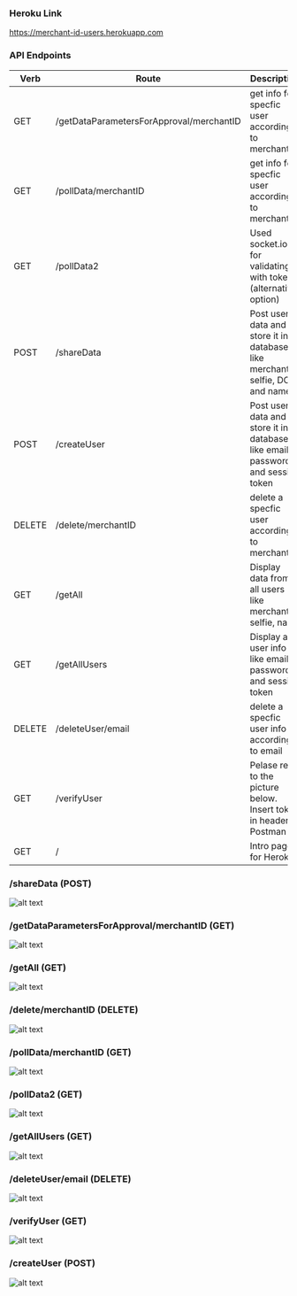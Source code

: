 ### Heroku Link 

https://merchant-id-users.herokuapp.com


### API Endpoints 

| Verb  | Route  | Description  |
| ------------ | ------------ | ------------ |
| GET  | /getDataParametersForApproval/merchantID  |  get info for specfic user according to merchantID  |
| GET  | /pollData/merchantID  | get info for specfic user according to merchantID  |
| GET  | /pollData2 | Used socket.io for validating with token (alternative option)  |
| POST | /shareData  | Post user data and store it in database like merchantID, selfie, DOB and name  |
| POST | /createUser  | Post user data and store it in database like email, password and session token  |
| DELETE  | /delete/merchantID  | delete a specfic user according to merchantID   |
| GET  | /getAll  | Display data from all users like merchantID, selfie, name |
| GET  | /getAllUsers  | Display all user info like email, password and session token |
| DELETE  | /deleteUser/email  | delete a specfic user info according to email  |
| GET  | /verifyUser  | Pelase refer to the picture below. Insert token in header of Postman  |
| GET  | /  | Intro page for Heroku  |


### /shareData (POST)
![alt text](Pictures/POST.png "Description goes here")

### /getDataParametersForApproval/merchantID (GET)
![alt text](Pictures/getDataParametersForApproval.png "Description goes here")

### /getAll (GET)
![alt text](Pictures/getAll.png "Description goes here")

### /delete/merchantID (DELETE)
![alt text](Pictures/delete.png "Description goes here")

### /pollData/merchantID (GET)
![alt text](Pictures/pollData.png "Description goes here")

### /pollData2  (GET)
![alt text](Pictures/pollData2.png "Description goes here")

### /getAllUsers  (GET)
![alt text](Pictures/getAllUsers.png "Description goes here")

### /deleteUser/email  (DELETE)
![alt text](Pictures/getAllUsers.png "Description goes here")

### /verifyUser (GET)
![alt text](Pictures/verifyUser.png "Description goes here")

### /createUser (POST)
![alt text](Pictures/createUser.png "Description goes here")












